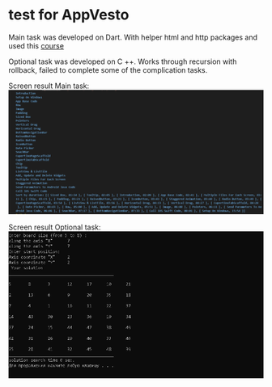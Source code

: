 # test for AppVesto

Main task was developed on Dart. With helper html and http packages and used this [course](https://www.udemy.com/course/flutter-mobile-development/)

Optional task was developed on C ++. Works through recursion with rollback, failed to complete some of the complication tasks.

Screen result Main task:
![](screenshots/mainTask.png?raw=true "Main task")

Screen result Optional task:
![](screenshots/chestTask.png?raw=true "Optional task")


